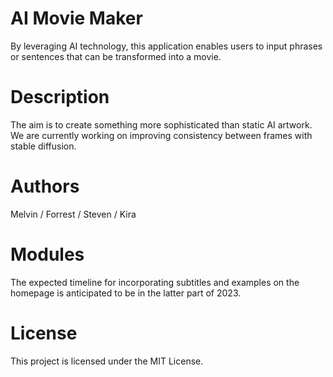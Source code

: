 # AI Movie Maker
By leveraging AI technology, this application enables 
users to input phrases or sentences that can be transformed into a movie.

# Description
The aim is to create something more sophisticated than static AI artwork.
We are currently working on improving consistency between frames with stable diffusion.

# Authors
Melvin / Forrest / Steven / Kira 

# Modules
The expected timeline for incorporating subtitles and examples on the homepage 
is anticipated to be in the latter part of 2023.

# License
This project is licensed under the MIT License.


